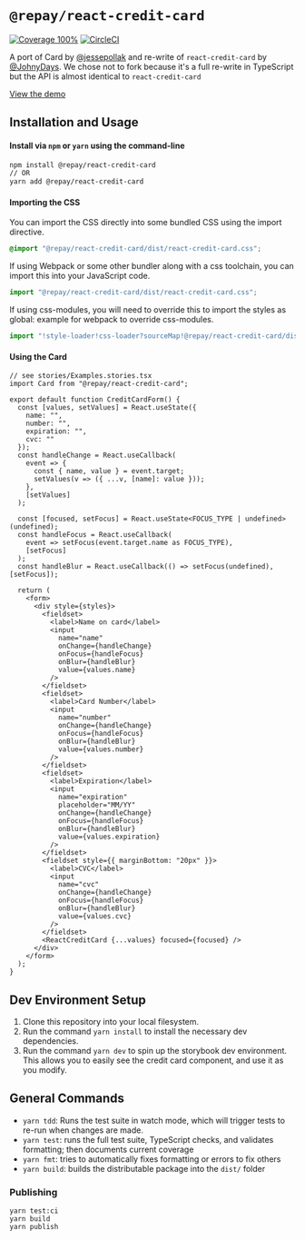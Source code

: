 # `@repay/react-credit-card`

[![Coverage 100%](https://img.shields.io/badge/Coverage-100%25-brightgreen.svg)](./Coverage.md)
[![CircleCI](https://circleci.com/gh/repaygithub/react-credit-card/tree/master.svg?style=svg)](https://circleci.com/gh/repaygithub/react-credit-card/tree/master)

A port of Card by [@jessepollak](https://github.com/jessepollak/card) and re-write of `react-credit-card` by [@JohnyDays](https://github.com/JohnyDays/react-credit-card). We chose not to fork because it's a full re-write in TypeScript but the API is almost identical to `react-credit-card`

[View the demo](https://repaygithub.github.io/react-credit-card/)

## Installation and Usage

#### Install via `npm` or `yarn` using the command-line

```bash
npm install @repay/react-credit-card
// OR
yarn add @repay/react-credit-card
```

#### Importing the CSS

You can import the CSS directly into some bundled CSS using the import directive.

```css
@import "@repay/react-credit-card/dist/react-credit-card.css";
```

If using Webpack or some other bundler along with a css toolchain, you can import this into your JavaScript code.

```js
import "@repay/react-credit-card/dist/react-credit-card.css";
```

If using css-modules, you will need to override this to import the styles as global:
example for webpack to override css-modules.

```js
import "!style-loader!css-loader?sourceMap!@repay/react-credit-card/dist/react-credit-card.css";
```

#### Using the Card

```tsx
// see stories/Examples.stories.tsx
import Card from "@repay/react-credit-card";

export default function CreditCardForm() {
  const [values, setValues] = React.useState({
    name: "",
    number: "",
    expiration: "",
    cvc: ""
  });
  const handleChange = React.useCallback(
    event => {
      const { name, value } = event.target;
      setValues(v => ({ ...v, [name]: value }));
    },
    [setValues]
  );

  const [focused, setFocus] = React.useState<FOCUS_TYPE | undefined>(undefined);
  const handleFocus = React.useCallback(
    event => setFocus(event.target.name as FOCUS_TYPE),
    [setFocus]
  );
  const handleBlur = React.useCallback(() => setFocus(undefined), [setFocus]);

  return (
    <form>
      <div style={styles}>
        <fieldset>
          <label>Name on card</label>
          <input
            name="name"
            onChange={handleChange}
            onFocus={handleFocus}
            onBlur={handleBlur}
            value={values.name}
          />
        </fieldset>
        <fieldset>
          <label>Card Number</label>
          <input
            name="number"
            onChange={handleChange}
            onFocus={handleFocus}
            onBlur={handleBlur}
            value={values.number}
          />
        </fieldset>
        <fieldset>
          <label>Expiration</label>
          <input
            name="expiration"
            placeholder="MM/YY"
            onChange={handleChange}
            onFocus={handleFocus}
            onBlur={handleBlur}
            value={values.expiration}
          />
        </fieldset>
        <fieldset style={{ marginBottom: "20px" }}>
          <label>CVC</label>
          <input
            name="cvc"
            onChange={handleChange}
            onFocus={handleFocus}
            onBlur={handleBlur}
            value={values.cvc}
          />
        </fieldset>
        <ReactCreditCard {...values} focused={focused} />
      </div>
    </form>
  );
}
```

## Dev Environment Setup

1. Clone this repository into your local filesystem.
2. Run the command `yarn install` to install the necessary dev dependencies.
3. Run the command `yarn dev` to spin up the storybook dev environment. This allows you to easily see the credit card component, and use it as you modify.

## General Commands

- `yarn tdd`: Runs the test suite in watch mode, which will trigger tests to re-run when changes are made.
- `yarn test`: runs the full test suite, TypeScript checks, and validates formatting; then documents current coverage
- `yarn fmt`: tries to automatically fixes formatting or errors to fix others
- `yarn build`: builds the distributable package into the `dist/` folder

### Publishing

```
yarn test:ci
yarn build
yarn publish
```
